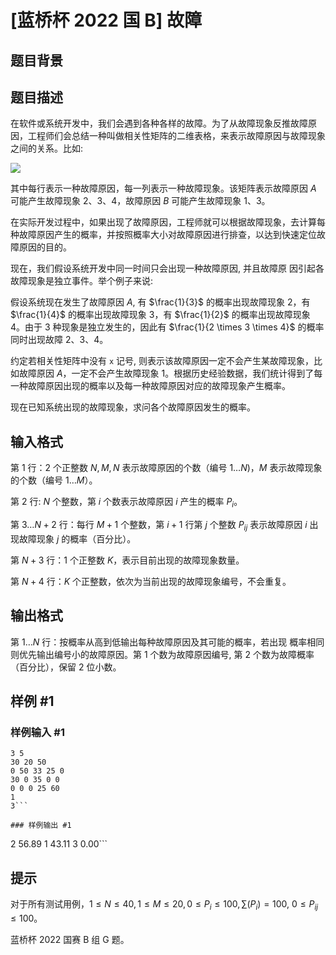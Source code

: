 # [蓝桥杯 2022 国 B] 故障

## 题目背景



## 题目描述

在软件或系统开发中，我们会遇到各种各样的故障。为了从故障现象反推故障原因，工程师们会总结一种叫做相关性矩阵的二维表格，来表示故障原因与故障现象之间的关系。比如:

![](https://luogu.oss-cn-hangzhou.aliyuncs.com/upload/vjudge_pic/lanqiao/P8804.png)

其中每行表示一种故障原因，每一列表示一种故障现象。该矩阵表示故障原因 $A$ 可能产生故障现象 $2$、$3$、$4$，故障原因 $B$ 可能产生故障现象 $1$、$3$。

在实际开发过程中，如果出现了故障原因，工程师就可以根据故障现象，去计算每种故障原因产生的概率，并按照概率大小对故障原因进行排查，以达到快速定位故障原因的目的。

现在，我们假设系统开发中同一时间只会出现一种故障原因, 并且故障原 因引起各故障现象是独立事件。举个例子来说:

假设系统现在发生了故障原因 $A$, 有 $\frac{1}{3}$ 的概率出现故障现象 $2$，有 $\frac{1}{4}$ 的概率出现故障现象 $3$，有 $\frac{1}{2}$ 的概率出现故障现象 $4$。由于 $3$ 种现象是独立发生的，因此有 $\frac{1}{2 \times 3 \times 4}$ 的概率同时出现故障 $2$、$3$、$4$。

约定若相关性矩阵中没有 `x` 记号, 则表示该故障原因一定不会产生某故障现象，比如故障原因 $A$，一定不会产生故障现象 $1$。根据历史经验数据，我们统计得到了每一种故障原因出现的概率以及每一种故障原因对应的故障现象产生概率。

现在已知系统出现的故障现象，求问各个故障原因发生的概率。

## 输入格式

第 $1$ 行：$2$ 个正整数 $N, M, N$ 表示故障原因的个数（编号 $1 \ldots N)，M$ 表示故障现象的个数（编号 $1 \ldots M$）。

第 $2$ 行: $N$ 个整数，第 $i$ 个数表示故障原因 $i$ 产生的概率 $P_{i}$。

第 $3 \ldots N+2$ 行：每行 $M+1$ 个整数，第 $i+1$ 行第 $j$ 个整数 $P_{i j}$ 表示故障原因 $i$ 出现故障现象 $j$ 的概率（百分比）。

第 $N+3$ 行：$1$ 个正整数 $K$，表示目前出现的故障现象数量。

第 $N+4$ 行：$K$ 个正整数，依次为当前出现的故障现象编号，不会重复。


## 输出格式

第 $1 \ldots N$ 行：按概率从高到低输出每种故障原因及其可能的概率，若出现 概率相同则优先输出编号小的故障原因。第 $1$ 个数为故障原因编号, 第 $2$ 个数为故障概率（百分比），保留 $2$ 位小数。


## 样例 #1

### 样例输入 #1
```
3 5
30 20 50
0 50 33 25 0
30 0 35 0 0
0 0 0 25 60
1
3```

### 样例输出 #1

```
2 56.89
1 43.11
3 0.00```

## 提示

对于所有测试用例，$1 \leq N \leq 40,1 \leq M \leq 20,0 \leq P_{i} \leq 100, \sum\left(P_{i}\right)=100$, $0 \leq P_{i j} \leq 100$。

蓝桥杯 2022 国赛 B 组 G 题。
